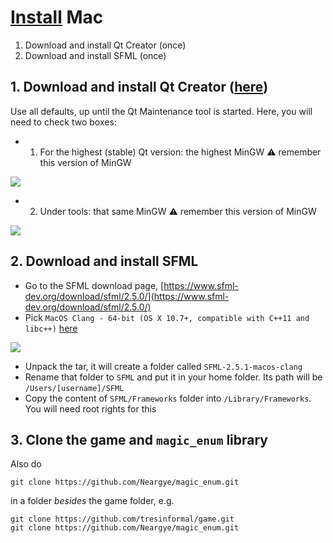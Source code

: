 # [Install](install.md) Mac

  1. Download and install Qt Creator (once)
  2. Download and install SFML (once)

## 1. Download and install Qt Creator ([here](https://www.sfml-dev.org/files/SFML-2.5.1-macOS-clang.tar.gz))

Use all defaults, up until the Qt Maintenance tool is started.
Here, you will need to check two boxes:

 * 1. For the highest (stable) Qt version: 
      the highest MinGW :warning: remember this version of MinGW

![](qt_maintenance_tool_1_annotated.png)

 * 2. Under tools: that same MinGW :warning: remember this version of MinGW

![](qt_maintenance_tool_2.png)

## 2. Download and install SFML

 * Go to the SFML download page, [https://www.sfml-dev.org/download/sfml/2.5.0/](https://www.sfml-dev.org/download/sfml/2.5.0/)
 * Pick `MacOS Clang - 64-bit (OS X 10.7+, compatible with C++11 and libc++)` [here](https://www.sfml-dev.org/files/SFML-2.5.1-macOS-clang.tar.gz)

![](install_sfml_mac.png)

 * Unpack the tar, it will create a folder called `SFML-2.5.1-macos-clang`
 * Rename that folder to `SFML` and put it in your home folder. 
   Its path will be `/Users/[username]/SFML`
 * Copy the content of `SFML/Frameworks` folder into `/Library/Frameworks`.
   You will need root rights for this


## 3. Clone the game and `magic_enum` library

Also do

```
git clone https://github.com/Neargye/magic_enum.git
```

in a folder *besides* the game folder, e.g. 

```
git clone https://github.com/tresinformal/game.git
git clone https://github.com/Neargye/magic_enum.git
```
